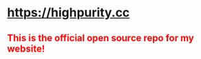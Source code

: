 # https://highpurity.cc

<h2 style="color:red">This is the official open source repo for my website!<h1>
